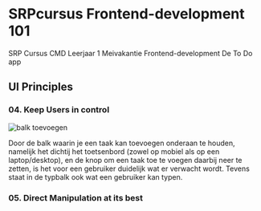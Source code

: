 # SRPcursus Frontend-development 101
SRP Cursus CMD Leerjaar 1 Meivakantie Frontend-development
De To Do app


## UI Principles
### 04. Keep Users in control
![balk toevoegen](https://user-images.githubusercontent.com/83555667/117297594-b28ea980-ae76-11eb-9eaa-1376de02753d.png)

Door de balk waarin je een taak kan toevoegen onderaan te houden, namelijk het dichtij het toetsenbord (zowel op mobiel als op een laptop/desktop), en de knop om een taak toe te voegen daarbij neer te zetten, is het voor een gebruiker duidelijk wat er verwacht wordt. Tevens staat in de typbalk ook wat een gebruiker kan typen.

### 05. Direct Manipulation at its best
